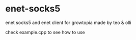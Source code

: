 # enet-socks5
enet socks5 and enet client for growtopia made by teo & olli

check example.cpp to see how to use
